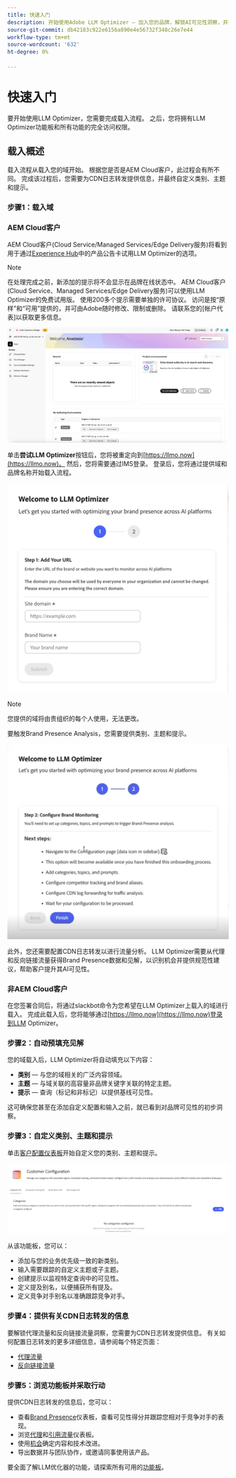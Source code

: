 ```yaml
---
title: 快速入门
description: 开始使用Adobe LLM Optimizer — 加入您的品牌，解锁AI可见性洞察，并探索功能板以提高搜索性能。
source-git-commit: db42183c922e6156a890e4e56732f348c26e7e44
workflow-type: tm+mt
source-wordcount: '632'
ht-degree: 0%

---
```



# 快速入门

要开始使用LLM Optimizer，您需要完成载入流程。 之后，您将拥有LLM Optimizer功能板和所有功能的完全访问权限。

## 载入概述

载入流程从载入您的域开始。 根据您是否是AEM Cloud客户，此过程会有所不同。 完成该过程后，您需要为CDN日志转发提供信息，并最终自定义类别、主题和提示。

### 步骤1：载入域

### AEM Cloud客户

AEM Cloud客户(Cloud Service/Managed Services/Edge Delivery服务)将看到用于通过[Experience Hub](https://experienceleague.adobe.com/en/docs/experience-manager-cloud-service/content/experience-hub/experience-hub)中的产品公告卡试用LLM Optimizer的选项。

>[!NOTE]
>在处理完成之前，新添加的提示将不会显示在品牌在线状态中。 AEM Cloud客户(Cloud Service、Managed Services/Edge Delivery服务)可以使用LLM Optimizer的免费试用版。 使用200多个提示需要单独的许可协议。 访问是按“原样”和“可用”提供的，并可由Adobe随时修改、限制或删除。 请联系您的[帐户代表]以获取更多信息。

![LLM Optimizer试用版](/help/overview/assets/llm-trial.png)

单击&#x200B;**尝试LLM Optimizer**&#x200B;按钮后，您将被重定向到[https://llmo.now](https://llmo.now)。 然后，您将需要通过IMS登录。 登录后，您将通过提供域和品牌名称开始载入流程。

![LLM Optimizer域](/help/overview/assets/domain.png)

>[!NOTE]
>您提供的域将由贵组织的每个人使用，无法更改。

要触发Brand Presence Analysis，您需要提供类别、主题和提示。

![品牌状态分析](/help/overview/assets/bp-analysis.png)

此外，您还需要配置CDN日志转发以进行流量分析。 LLM Optimizer需要从代理和反向链接流量获得Brand Presence数据和见解，以识别机会并提供规范性建议，帮助客户提升其AI可见性。

### 非AEM Cloud客户

在您签署合同后，将通过slackbot命令为您希望在LLM Optimizer上载入的域进行载入。 完成此载入后，您将能够通过[https://llmo.now](https://llmo.now)登录到LLM Optimizer。

### 步骤2：自动预填充见解

您的域载入后，LLM Optimizer将自动填充以下内容：

* **类别** — 与您的域相关的广泛内容领域。
* **主题** — 与域关联的高容量非品牌关键字关联的特定主题。
* **提示** — 查询（标记和非标记）以提供基线可见性。

这可确保您甚至在添加自定义配置和输入之前，就已看到对品牌可见性的初步洞察。

### 步骤3：自定义类别、主题和提示

单击[客户配置仪表板](/help/dashboards/customer-configuration.md)开始自定义您的类别、主题和提示。

![客户配置信息板](/help/dashboards/assets/customer-config.png)

从该功能板，您可以：

* 添加与您的业务优先级一致的新类别。
* 输入需要跟踪的自定义主题或子主题。
* 创建提示以监视特定查询中的可见性。
* 定义提及别名，以便捕获所有提及。
* 定义竞争对手别名以准确跟踪竞争对手。

### 步骤4：提供有关CDN日志转发的信息

要解锁代理流量和反向链接流量洞察，您需要为CDN日志转发提供信息。 有关如何配置日志转发的更多详细信息，请参阅每个特定页面：

* [代理流量](/help/dashboards/agentic-traffic.md)
* [反向链接流量](/help/dashboards/referral-traffic.md#setup#cdn-setup)

### 步骤5：浏览功能板并采取行动

提供CDN日志转发的信息后，您可以：

* 查看[Brand Presence](/help/dashboards/brand-presence.md)仪表板，查看可见性得分并跟踪您相对于竞争对手的表现。
* 浏览[代理](/help/dashboards/agentic-traffic.md)和[引用流量](/help/dashboards/referral-traffic.md)仪表板。
* 使用[机会](/help/dashboards/opportunities.md)确定内容和技术改进。
* 导出数据并与团队协作，或邀请同事使用该产品。

要全面了解LLM优化器的功能，请探索所有可用的[功能板](/help/dashboards/dashboards-overview.md)。
